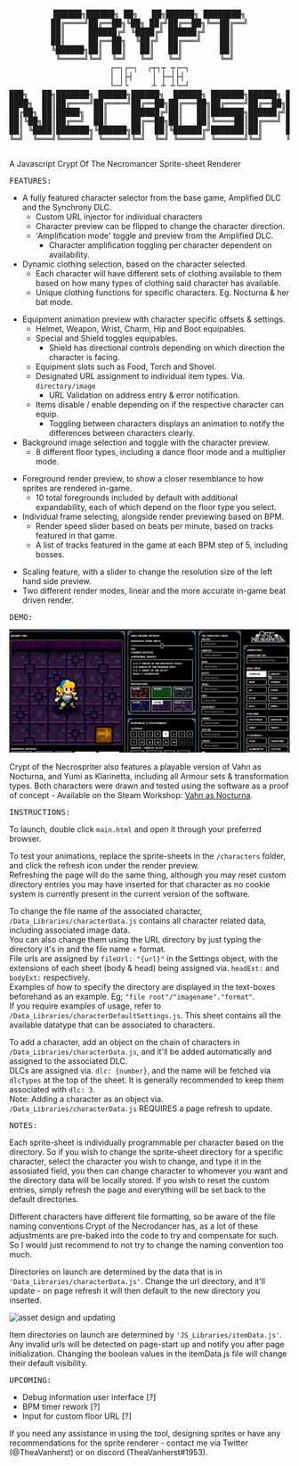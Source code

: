 <pre><p align="center">
██████╗██████╗ ██╗   ██╗██████╗ ████████╗
██╔════╝██╔══██╗╚██╗ ██╔╝██╔══██╗╚══██╔══╝
██║     ██████╔╝ ╚████╔╝ ██████╔╝   ██║   
██║     ██╔══██╗  ╚██╔╝  ██╔═══╝    ██║   
╚██████╗██║  ██║   ██║   ██║        ██║   
 ╚═════╝╚═╝  ╚═╝   ╚═╝   ╚═╝        ╚═╝   
┌─┐┌─┐  ┌┬┐┬ ┬┌─┐
│ │├┤    │ ├─┤├┤ 
└─┘└     ┴ ┴ ┴└─┘
███╗   ██╗███████╗ ██████╗██████╗  ██████╗ ███████╗██████╗ ██████╗ ██╗████████╗███████╗██████╗ 
████╗  ██║██╔════╝██╔════╝██╔══██╗██╔═══██╗██╔════╝██╔══██╗██╔══██╗██║╚══██╔══╝██╔════╝██╔══██╗
██╔██╗ ██║█████╗  ██║     ██████╔╝██║   ██║███████╗██████╔╝██████╔╝██║   ██║   █████╗  ██████╔╝
██║╚██╗██║██╔══╝  ██║     ██╔══██╗██║   ██║╚════██║██╔═══╝ ██╔══██╗██║   ██║   ██╔══╝  ██╔══██╗
██║ ╚████║███████╗╚██████╗██║  ██║╚██████╔╝███████║██║     ██║  ██║██║   ██║   ███████╗██║  ██║
╚═╝  ╚═══╝╚══════╝ ╚═════╝╚═╝  ╚═╝ ╚═════╝ ╚══════╝╚═╝     ╚═╝  ╚═╝╚═╝   ╚═╝   ╚══════╝╚═╝  ╚═╝   
</p></pre>
A Javascript Crypt Of The Necromancer Sprite-sheet Renderer <br>

<pre>FEATURES:</pre>
* A fully featured character selector from the base game, Amplified DLC and the Synchrony DLC.
  - Custom URL injector for individual characters
  - Character preview can be flipped to change the character direction.
  - 'Amplification mode' toggle and preview from the Amplified DLC.
    * Character amplification toggling per character dependent on availability.
* Dynamic clothing selection, based on the character selected.
  - Each character will have different sets of clothing available to them based on how many types of clothing said character has available.
  - Unique clothing functions for specific characters. Eg. Nocturna & her bat mode.
- Equipment animation preview with character specific offsets & settings.
  - Helmet, Weapon, Wrist, Charm, Hip and Boot equipables.
  - Special and Shield toggles equipables.
    - Shield has directional controls depending on which direction the character is facing.
  - Equipment slots such as Food, Torch and Shovel.
  - Designated URL assignment to individual item types. Via. `directory/image`
    - URL Validation on address entry & error notification.
  - Items disable / enable depending on if the respective character can equip.
    * Toggling between characters displays an animation to notify the differences between characters clearly.
- Background image selection and toggle with the character preview.
  - 8 different floor types, including a dance floor mode and a multiplier mode.
* Foreground render preview, to show a closer resemblance to how sprites are rendered in-game.
  - 10 total foregrounds included by default with additional expandability, each of which depend on the floor type you select.
* Individual frame selecting, alongside render previewing based on BPM.
  - Render speed slider based on beats per minute, based on tracks featured in that game.
  - A list of tracks featured in the game at each BPM step of 5, including bosses.
- Scaling feature, with a slider to change the resolution size of the left hand side preview.
- Two different render modes, linear and the more accurate in-game beat driven render.

<pre>DEMO:</pre>

<picture>
  <img alt="directory changing" src="./DEMO_Images/urlchanger.gif">
</picture>

Crypt of the Necrospriter also features a playable version of Vahn as Nocturna, and Yumi as Klarinetta, including all Armour sets & transformation types.
Both characters were drawn and tested using the software as a proof of concept - Available on the Steam Workshop: [Vahn as Nocturna][1].

[1]: https://steamcommunity.com/sharedfiles/filedetails/?id=2893560157

<pre>INSTRUCTIONS:</pre>

To launch, double click `main.html` and open it through your preferred browser.

To test your animations, replace the sprite-sheets in the `/characters` folder, and click the refresh icon under the render preview.<br>
Refreshing the page will do the same thing, although you may reset custom directory entries you may have inserted for that character as no cookie system is currently present in the current version of the software.

To change the file name of the associated character, `/Data_Libraries/characterData.js` contains all character related data, including associated image data.<br>
You can also change them using the URL directory by just typing the directory it's in and the file name + format.<br>
File urls are assigned by `fileUrl: "{url}"` in the Settings object, with the extensions of each sheet (body & head) being assigned via. `headExt:` and `bodyExt:` respectively.<br>
Examples of how to specify the directory are displayed in the text-boxes beforehand as an example. Eg; `"file root"/"imagename"."format"`.<br>
If you require examples of usage, refer to `/Data_Libraries/characterDefaultSettings.js`. This sheet contains all the available datatype that can be associated to characters.<br>

To add a character, add an object on the chain of characters in `/Data_Libraries/characterData.js`, and it'll be added automatically and assigned to the associated DLC.<br>
DLCs are assigned via. `dlc: {number}`, and the name will be fetched via `dlcTypes` at the top of the sheet. It is generally recommended to keep them associated with `dlc: 3`.<br>
Note: Adding a character as an object via. `/Data_Libraries/characterData.js` REQUIRES a page refresh to update.

<pre>NOTES:</pre>

Each sprite-sheet is individually programmable per character based on the directory.
So if you wish to change the sprite-sheet directory for a specific character, select the character you wish to change, and type it in the assosiated field, you then can change character to whomever you want and the directory data will be locally stored.
If you wish to reset the custom entries, simply refresh the page and everything will be set back to the default directories.

Different characters have different file formatting, so be aware of the file naming conventions Crypt of the Necrodancer has, as a lot of these adjustments are pre-baked into the code to try and compensate for such. So I would just recommend to not try to change the naming convention too much.

Directories on launch are determined by the data that is in `'Data_Libraries/characterData.js'`.
Change the url directory, and it'll update - on page refresh it will then default to the new directory you inserted.

<picture>
  <img alt="asset design and updating" src="./DEMO_Images/weapon_update.gif">
</picture>

Item directories on launch are determined by `'JS_Libraries/itemData.js'`.
Any invalid urls will be detected on page-start up and notify you after page initialization.
Changing the boolean values in the itemData.js file will change their default visibility.
<pre>UPCOMING:</pre>

- Debug information user interface [?]
- BPM timer rework [?]
- Input for custom floor URL [?]

If you need any assistance in using the tool, designing sprites or have any
recommendations for the sprite renderer - contact me via Twitter (@TheaVanherst) or on discord (TheaVanherst#1953).
